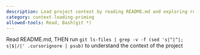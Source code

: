 ```yaml
---
description: Load project context by reading README.md and exploring relevant project files
category: context-loading-priming
allowed-tools: Read, Bash(git *)
---
```


Read README.md, THEN run `git ls-files | grep -v -f (sed 's|^|^|; s|$|/|' .cursorignore | psub)` to understand the context of the project
